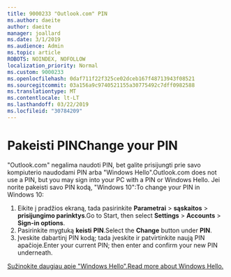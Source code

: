 ```yaml
---
title: 9000233 "Outlook.com" PIN
ms.author: daeite
author: daeite
manager: joallard
ms.date: 3/1/2019
ms.audience: Admin
ms.topic: article
ROBOTS: NOINDEX, NOFOLLOW
localization_priority: Normal
ms.custom: 9000233
ms.openlocfilehash: 0daf711f22f325ce02dceb167f48713943f08521
ms.sourcegitcommit: 03a156a9c9740521155a30775492c7dff0982588
ms.translationtype: MT
ms.contentlocale: lt-LT
ms.lasthandoff: 03/22/2019
ms.locfileid: "30784209"
---
```

# <a name="change-your-pin"></a><span data-ttu-id="0505d-102">Pakeisti PIN</span><span class="sxs-lookup"><span data-stu-id="0505d-102">Change your PIN</span></span>

<span data-ttu-id="0505d-103">"Outlook.com" negalima naudoti PIN, bet galite prisijungti prie savo kompiuterio naudodami PIN arba "Windows Hello".</span><span class="sxs-lookup"><span data-stu-id="0505d-103">Outlook.com does not use a PIN, but you may sign into your PC with a PIN or Windows Hello.</span></span> <span data-ttu-id="0505d-104">Jei norite pakeisti savo PIN kodą, "Windows 10":</span><span class="sxs-lookup"><span data-stu-id="0505d-104">To change your PIN in Windows 10:</span></span>

1. <span data-ttu-id="0505d-105">Eikite į pradžios ekraną, tada pasirinkite **Parametrai** > **sąskaitos** > **prisijungimo parinktys**.</span><span class="sxs-lookup"><span data-stu-id="0505d-105">Go to Start, then select **Settings** > **Accounts** > **Sign-in options**.</span></span>
2. <span data-ttu-id="0505d-106">Pasirinkite mygtuką **keisti** **PIN**.</span><span class="sxs-lookup"><span data-stu-id="0505d-106">Select the **Change** button under **PIN**.</span></span>
3. <span data-ttu-id="0505d-107">Įveskite dabartinį PIN kodą; tada įveskite ir patvirtinkite naują PIN apačioje.</span><span class="sxs-lookup"><span data-stu-id="0505d-107">Enter your current PIN; then enter and confirm your new PIN underneath.</span></span>

[<span data-ttu-id="0505d-108">Sužinokite daugiau apie "Windows Hello".</span><span class="sxs-lookup"><span data-stu-id="0505d-108">Read more about Windows Hello.</span></span>](https://support.microsoft.com/help/17215/)